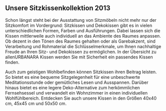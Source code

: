 Unsere Sitzkissenkollektion 2013
--------------------------------

Schon längst steht bei der Ausstattung von Sitzmöbeln nicht mehr nur der Sitzkomfort im Vordergrund: Sitzkissen und Dekokissen gibt es in vielen unterschiedlichen Formen, Farben und Ausführungen. Dabei lassen sich die Kissen mittlerweile auch individuell an das Ambiente des Raumes anpassen. Ob dezent in den Tönen des Raumes gehalten oder als Garebakzent, sind Verarbeitung und Rohmaterial die Schlüsselmerkmale, um Ihnen nachhaltige Freude an Ihren Sitz- und Dekokissen zu ermöglichen. In der Übersicht zu allenURBANARA Kissen werden Sie mit Sicherheit ein passendes Kissen finden. 

Auch zum geistigen Wohlbefinden können Sitzkissen ihren Beitrag leisten. So bietet es eine bequeme Sitzgelegenheit für eine unbeschwerte Meditationsstunde oder gemütliches Lesen und Ausspannen. Darüber hinaus bietet es eine legere Deko-Alternative zum herkömmlichen Fernsehsessel und verwandelt ein Wohnzimmer in einen individuellen Wohlfühlbereich. Entdecken Sie auch unsere Kissen in den Größen 40x40 cm, 45x45 cm und 50x50 cm.
